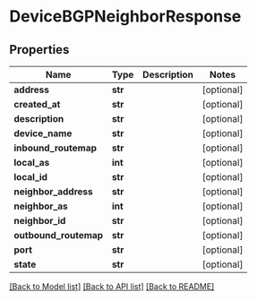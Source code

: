 # DeviceBGPNeighborResponse

## Properties
Name | Type | Description | Notes
------------ | ------------- | ------------- | -------------
**address** | **str** |  | [optional] 
**created_at** | **str** |  | [optional] 
**description** | **str** |  | [optional] 
**device_name** | **str** |  | [optional] 
**inbound_routemap** | **str** |  | [optional] 
**local_as** | **int** |  | [optional] 
**local_id** | **str** |  | [optional] 
**neighbor_address** | **str** |  | [optional] 
**neighbor_as** | **int** |  | [optional] 
**neighbor_id** | **str** |  | [optional] 
**outbound_routemap** | **str** |  | [optional] 
**port** | **str** |  | [optional] 
**state** | **str** |  | [optional] 

[[Back to Model list]](../README.md#documentation-for-models) [[Back to API list]](../README.md#documentation-for-api-endpoints) [[Back to README]](../README.md)


